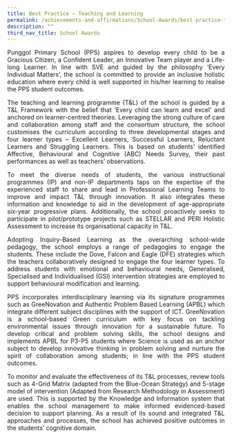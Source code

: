 ```yaml
---
title: Best Practice – Teaching and Learning
permalink: /achievements-and-affirmations/School-Awards/best-practice-teaching-and-learning/
description: ""
third_nav_title: School Awards
---
```

<p style="text-align:justify">Punggol Primary School (PPS) aspires to develop every child to be a Gracious Citizen, a Confident Leader, an Innovative Team player and a Life-long Learner. In line with SVE and guided by the philosophy ‘Every Individual Matters’, the school is committed to provide an inclusive holistic education where every child is well supported in his/her learning to realise the PPS student outcomes.</p>

<p style="text-align:justify">The teaching and learning programme (T&amp;L) of the school is guided by a T&amp;L Framework with the belief that ‘Every child can learn and excel’ and anchored on learner-centred theories. Leveraging the strong culture of care and collaboration among staff and the consortium structure, the school customises the curriculum according to three developmental stages and four learner types – Excellent Learners, Successful Learners, Reluctant Learners and Struggling Learners. This is based on students’ identified Affective, Behavioural and Cognitive (ABC) Needs Survey, their past performances as well as teachers’ observations.</p>

<p style="text-align:justify">To meet the diverse needs of students, the various instructional programmes (IP) and non-IP departments taps on the expertise of the experienced staff to share and lead in Professional Learning Teams to improve and impact T&amp;L through innovation. It also integrates these information and knowledge to aid in the development of age-appropriate six-year progressive plans. Additionally, the school proactively seeks to participate in pilot/prototype projects such as STELLAR and PERI Holistic Assessment to increase its organisational capacity in T&amp;L.</p>

<p style="text-align:justify">Adopting Inquiry-Based Learning as the overarching school-wide pedagogy, the school employs a range of pedagogies to engage the students. These include the Dove, Falcon and Eagle (DFE) strategies which the teachers collaboratively designed to engage the four learner types. To address students with emotional and behavioural needs, Generalised, Specialised and Individualised (GSI) intervention strategies are employed to support behavioural modification and learning.</p>

<p style="text-align:justify">PPS incorporates interdisciplinary learning via its signature programmes such as GreeNovation and Authentic Problem Based Learning (APBL) which integrate different subject disciplines with the support of ICT. GreeNovation is a school-based Green curriculum with key focus on tackling environmental issues through innovation for a sustainable future. To develop critical and problem solving skills, the school designs and implements APBL for P3-P5 students where Science is used as an anchor subject to develop innovative thinking in problem solving and nurture the spirit of collaboration among students; in line with the PPS student outcomes.</p>

<p style="text-align:justify">To monitor and evaluate the effectiveness of its T&amp;L processes, review tools such as 4-Grid Matrix (adapted from the Blue-Ocean Strategy) and 5-stage model of intervention (Adapted from Research Methodology in Assessment) are used. This is supported by the Knowledge and Information system that enables the school management to make informed evidenced-based decision to support planning. As a result of its sound and integrated T&amp;L approaches and processes, the school has achieved positive outcomes in the students’ cognitive domain.</p>